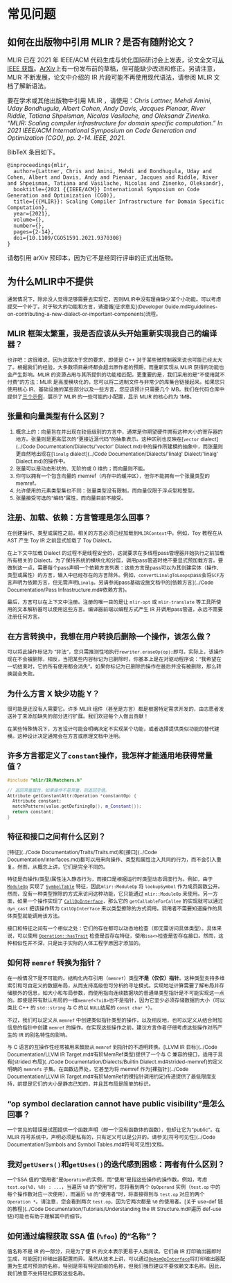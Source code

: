# 常见问题

## 如何在出版物中引用 MLIR？是否有随附论文？

MLIR 已在 2021 年 IEEE/ACM 代码生成与优化国际研讨会上发表，论文全文可[从 IEEE 获取](https://ieeexplore.ieee.org/abstract/document/9370308)。[ArXiv](https://arxiv.org/pdf/2002.11054)上有一份发布前的草稿，但可能缺少改进和修正。另请注意，MLIR 不断发展，论文中介绍的 IR 片段可能不再使用现代语法，请参阅 MLIR 文档了解新语法。

要在学术或其他出版物中引用 MLIR ，请使用：*Chris Lattner, Mehdi Amini, Uday Bondhugula, Albert Cohen, Andy Davis, Jacques Pienaar, River Riddle, Tatiana Shpeisman, Nicolas Vasilache, and Oleksandr Zinenko. “MLIR: Scaling compiler infrastructure for domain specific computation.” In 2021 IEEE/ACM International Symposium on Code Generation and Optimization (CGO), pp. 2-14. IEEE, 2021.*

BibTeX 条目如下。

```
@inproceedings{mlir,
  author={Lattner, Chris and Amini, Mehdi and Bondhugula, Uday and Cohen, Albert and Davis, Andy and Pienaar, Jacques and Riddle, River and Shpeisman, Tatiana and Vasilache, Nicolas and Zinenko, Oleksandr},
  booktitle={2021 {{IEEE/ACM}} International Symposium on Code Generation and Optimization (CGO)},
  title={{{MLIR}}: Scaling Compiler Infrastructure for Domain Specific Computation},
  year={2021},
  volume={},
  number={},
  pages={2-14},
  doi={10.1109/CGO51591.2021.9370308}
}
```

请**勿**引用 arXiv 预印本，因为它不是经同行评审的正式出版物。

## **为什么MLIR中不提供<small feature>**

通常情况下，除非没人觉得足够需要去实现它，否则MLIR中没有理由缺少某个小功能。可以考虑提交一个补丁。对于较大的功能和方言，请遵循[征求意见](Developer Guide.md#guidelines-on-contributing-a-new-dialect-or-important-components)流程。

## MLIR 框架太繁重，我是否应该从头开始重新实现我自己的编译器？

也许吧：这很难说，因为这取决于您的要求，即使是 C++ 对于某些微控制器来说也可能已经太大了。根据我们的经验，大多数项目最终都会超出原作者的预期，而重新实现从 MLIR 获得的功能也会产生影响。MLIR 的资源占用与其所提供的功能相匹配。更重要的是，我们采用的是“不使用就不付费”的方法：MLIR 是高度模块化的，您可以将二进制文件与非常少的库集合链接起来。如果您只使用核心 IR、基础设施的某些部分以及一些方言，您应该预计只需要几个 MB。我们在代码仓库中提供了[三个示例](https://github.com/llvm/llvm-project/tree/main/mlir/examples/minimal-opt)，展示了 MLIR 的一些可能的小配置，显示 MLIR 的核心约为 1MB。

## 张量和向量类型有什么区别？

1. 概念上的：向量旨在并出现在较低级别的方言中，通常是你期望硬件拥有这种大小的寄存器的地方。张量则是更高层次的“更接近源代码”的抽象表示。这种区别也反映在[`vector` dialect](../Code Documentation/Dialects/'vector' Dialect.md)中的操作所建模的抽象中，而张量则更自然地出现在[`linalg` dialect](../Code Documentation/Dialects/'linalg' Dialect/'linalg' Dialect.md)的操作中。
2. 张量可以是动态形状的、无阶的或 0 维的；而向量则不能。
3. 你可以拥有一个包含向量的 memref（内存中的缓冲区），但你不能拥有一个张量类型的 memref。
4. 允许使用的元素类型集也不同：张量类型没有限制，而向量仅限于浮点型和整型。
5. 张量接受可选的“编码”属性，而向量目前不接受。

## 注册、加载、依赖：方言管理是怎么回事？

在创建操作、类型或属性之前，相关的方言必须已经加载到`MLIRContext`中。例如，Toy 教程在从 AST 产生 Toy IR 之前显式加载了 Toy Dialect。

在上下文中加载 Dialect 的过程不是线程安全的，这就要求在多线程pass管理器开始执行之前加载所有相关的 Dialect。为了保持系统的模块化和分层，调用pass管道时绝不要显式预加载方言。要做到这一点，需要每个pass声明一个依赖方言列表：这些方言是pass可以为其创建实体（操作、类型或属性）的方言，输入中已经存在的方言除外。例如，`convertLinalgToLoops`pass会将`SCF`方言声明为依赖方言，但无需声明`Linalg`。另请参阅pass基础设施文档中的[依赖方言](../Code Documentation/Pass Infrastructure.md#依赖方言)。

最后，方言可以在上下文中注册。注册的唯一目的是让 `mlir-opt` 或 `mlir-translate` 等工具所使用的文本解析器可以使用这些方言。编译器前端以编程方式产生 IR 并调用pass管道，永远不需要注册任何方言。

## 在方言转换中，我想在用户转换后删除一个操作，该怎么做？

可以将此操作标记为 “非法”，您只需推测性地执行`rewriter.eraseOp(op);`即可。实际上，该操作现在不会被删除，相反，当把某些内容标记为已删除时，你基本上是在对驱动程序说：“我希望在一切结束时，它的所有使用都会消失”。如果你标记为已删除的操作在最后并没有被删除，那么转换就会失败。

## 为什么方言 X 缺少功能 Y？

很可能是还没有人需要它。许多 MLIR 组件（甚至是方言）都是根据特定需求开发的，由志愿者发送补丁来添加缺失的部分进行扩展。我们欢迎每个人做出贡献！

在某些特殊情况下，方言设计可能会明确决定不实现某个功能，或者选择提供类似功能的替代建模。这种设计决定通常会在方言或原理文档中注明。

## 许多方言都定义了`constant`操作，我怎样才能通用地获得常量值？

```c++
#include "mlir/IR/Matchers.h"

// 返回常量属性，如果操作不是常量，则返回空值。
Attribute getConstantAttr(Operation *constantOp) {
  Attribute constant;
  matchPattern(value.getDefiningOp(), m_Constant());
  return constant;
}
```

## 特征和接口之间有什么区别？

[特征](../Code Documentation/Traits/Traits.md)和[接口](../Code Documentation/Interfaces.md)都可以用来向操作、类型和属性注入共同的行为，而不会引入重复。然而，从概念上讲，它们是完全不同的。

特征是向操作/类型/属性注入静态行为，而接口是根据运行时类型动态调度行为。例如，由于 [`ModuleOp`](https://github.com/llvm/llvm-project/blob/f3e1f44340dc26e3810d601edf0e052813b7a11c/mlir/include/mlir/IR/BuiltinOps.td#L167)  实现了 [`SymbolTable`](https://github.com/llvm/llvm-project/blob/main/mlir/include/mlir/IR/SymbolTable.h#L338) 特征，因此`mlir::ModuleOp` 将 `lookupSymbol` 作为成员函数公开。然而，没有一种类型擦除的方式来访问这种功能，它只能通过 `mlir::ModuleOp` 来使用。另一方面，如果一个操作实现了 [`CallOpInterface`](https://github.com/llvm/llvm-project/blob/902184e6cc263e4c66440c95a21665b6fdffe57c/mlir/include/mlir/Interfaces/CallInterfaces.td#L25)，那么它的 `getCallableForCallee` 的实现就可以通过`dyn_cast` 把该操作转为 `CallOpInterface` 来以类型擦除的方式调用。调用者不需要知道操作的具体类型就能调用该方法。

接口和特征之间有一个相似之处：它们的存在都可以动态地检查（即无需访问具体类型）。具体来说，可以使用 [`Operation::hasTrait`](https://github.com/llvm/llvm-project/blob/902184e6cc263e4c66440c95a21665b6fdffe57c/mlir/include/mlir/IR/Operation.h#L470)  检查是否存在特征，使用`isa<>`检查是否存在接口。然而，这种相似性并不深，只是出于实际的人体工程学原因才添加的。

## 如何将 `memref` 转换为指针？

在一般情况下是不可能的。结构化内存引用（`memref`）类型**不是（仅仅）指针**。这种类型支持多维索引和可自定义的数据布局，从而支持高级但可分析的寻址模式。实现地址计算需要了解布局并存储额外的信息，如大小和布局参数，而使用指向连续数据块的普通单类型指针是不可能实现这一点的。即使是带有默认布局的一维`memref<?xi8>`也不是指针，因为它至少必须存储数据的大小（可以类比 C++ 的 `std::string` 与 C 的以 `NULL`结尾的 `const char *`）。

不过，我们可以定义从 `memref` 中创建类似指针类型的操作，以及相反地，也可以定义从结合附加信息的指针中创建 `memref` 的操作。在实现这些操作之前，建议方言作者仔细考虑这些操作对所产生的 IR 的别名特性的影响。

与 C 语言的互操作性经常被用来鼓励从 `memref` 到指针的不透明转换。[LLVM IR 目标](../Code Documentation/LLVM IR Target.md#有阶MemRef类型)提供了一个与 C 兼容的接口，适用于具有[strided 布局](../Code Documentation/Dialects/Builtin Dialect.md#strided-memref)的定义明确的 `memrefs` 子集。在函数边界处，它甚至为将 memref 作为[裸指针](../Code Documentation/LLVM IR Target.md#有阶MemRef的裸指针调用约定)传递提供了最低限度支持，前提是它们的大小是静态已知的，并且其布局是简单的标识。

## “op symbol declaration cannot have public visibility”是怎么回事？

一个常见的错误是试图提供一个函数声明（即一个没有函数体的函数），但却让它为“public”。在 MLIR 符号系统中，声明必须是私有的，只有定义可以是公开的。请参见[符号可见性](../Code Documentation/Symbols and Symbol Tables.md#符号可见性)文档。

## 我对`getUsers()`和`getUses()`的迭代感到困惑：两者有什么区别？

一个SSA 值的“使用者”是`Operation`的实例，而“使用”是指这些操作的操作数。例如，考虑 `test.op(%0, %0) : ...`，当遍历 `%0` 的“使用”时，您将看到两个 `OpOperand` 实例（`test.op` 中的每个操作数对应一次使用），而遍历 `%0` 的“使用者”时，将直接得到与 `test.op` 对应的两个 `Operation *`。请注意，您会看到两次 `test.op`，因为它两次都是 `%0` 的使用者。[关于 use-def 链的教程](../Code Documentation/Tutorials/Understanding the IR Structure.md#遍历 def-use 链)可能也有助于理解其中的细节。

## 如何通过编程获取 SSA 值 (`%foo`) 的“名称”？

值名称不是 IR 的一部分，只是为了使 IR 的文本表示更易于人类阅读。它们由 IR 打印输出器即时生成，可能因打印输出器配置而异。虽然从技术上讲，可以通过[`OpAsmOpInterface`](https://github.com/llvm/llvm-project/blob/main/mlir/include/mlir/IR/OpAsmInterface.td)将打印输出器配置为生成可预测的名称，特别是带有特定前缀的名称，但我们强烈建议不要依赖文本名称。因此，我们故意不支持轻松获取这些名称。